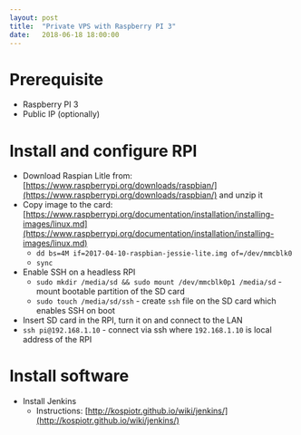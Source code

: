 ```yaml
---
layout: post
title:  "Private VPS with Raspberry PI 3"
date:   2018-06-18 18:00:00
---
```


# Prerequisite

- Raspberry PI 3
- Public IP (optionally)

# Install and configure RPI

* Download Raspian Litle from: [https://www.raspberrypi.org/downloads/raspbian/](https://www.raspberrypi.org/downloads/raspbian/) and unzip it
* Copy image to the card: [https://www.raspberrypi.org/documentation/installation/installing-images/linux.md](https://www.raspberrypi.org/documentation/installation/installing-images/linux.md)
  * `dd bs=4M if=2017-04-10-raspbian-jessie-lite.img of=/dev/mmcblk0`
  * `sync`
* Enable SSH on a headless RPI
  * `sudo mkdir /media/sd && sudo mount /dev/mmcblk0p1 /media/sd` - mount bootable partition of the SD card
  * `sudo touch /media/sd/ssh` - create `ssh` file on the SD card which enables SSH on boot  
* Insert SD card in the RPI, turn it on and connect to the LAN
* `ssh pi@192.168.1.10` - connect via ssh where `192.168.1.10` is local address of the RPI

# Install software

* Install Jenkins
  * Instructions: [http://kospiotr.github.io/wiki/jenkins/](http://kospiotr.github.io/wiki/jenkins/)

